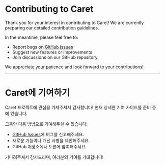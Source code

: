 # Contributing to Caret

Thank you for your interest in contributing to Caret! We are currently preparing our detailed contribution guidelines.

In the meantime, please feel free to:
*   Report bugs on [GitHub Issues](https://github.com/aicoding-caret/caret/issues)
*   Suggest new features or improvements
*   Join discussions on our GitHub repository

We appreciate your patience and look forward to your contributions!

---

# Caret에 기여하기

Caret 프로젝트에 관심을 가져주셔서 감사합니다! 현재 상세한 기여 가이드를 준비 중에 있습니다.

그동안 다음 방법으로 기여해주실 수 있습니다:
*   [GitHub Issues](https://github.com/aicoding-caret/caret/issues)에 버그를 신고해주세요.
*   새로운 기능이나 개선 사항을 제안해주세요.
*   GitHub 저장소에서 토론에 참여해주세요.

기다려주셔서 감사드리며, 여러분의 기여를 기대합니다!
